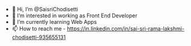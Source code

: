 - 👋 Hi, I’m @SaisriChodisetti
- 👀 I’m interested in working as Front End Developer
- 🌱 I’m currently learning Web Apps
- 📫 How to reach me - https://in.linkedin.com/in/sai-sri-rama-lakshmi-chodisetti-935655131

<!---
SaisriChodisetti/SaisriChodisetti is a ✨ special ✨ repository because its `README.md` (this file) appears on your GitHub profile.
You can click the Preview link to take a look at your changes.
--->
